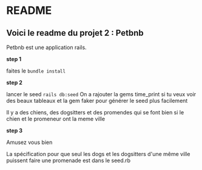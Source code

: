 # README

## Voici le readme du projet 2 : Petbnb

Petbnb est une application rails.

__step 1__

faites le 
    ```
    bundle install
    ```

__step 2__

lancer le seed 
    ```
    rails db:seed
    ```
On a rajouter la gems time_print si tu veux voir des beaux tableaux et la gem faker pour générer le seed plus facilement

Il y a des chiens, des dogsitters et des promendes qui se font bien si le chien et le promeneur ont la meme ville

__step 3__

Amusez vous bien

La spécification pour que seul les dogs et les dogsitters d'une même ville puissent faire une promenade est dans le seed.rb
